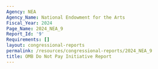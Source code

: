 ```yaml
---
Agency: NEA
Agency_Name: National Endowment for the Arts
Fiscal_Year: 2024
Page_Name: 2024_NEA_9
Report_Id: '9'
Requirements: []
layout: congressional-reports
permalink: /resources/congressional-reports/2024_NEA_9
title: OMB Do Not Pay Initiative Report
---
```

